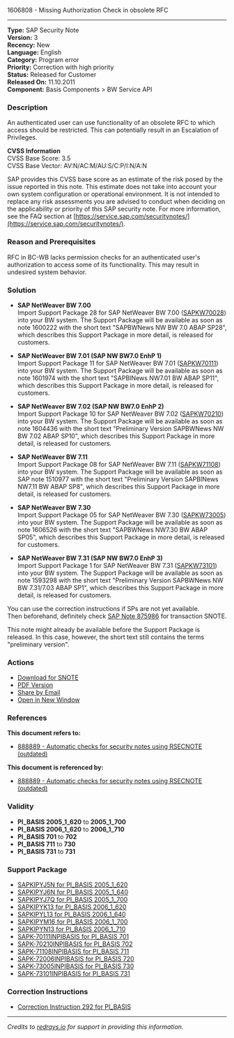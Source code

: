 1606808 - Missing Authorization Check in obsolete RFC

---

**Type:** SAP Security Note  
**Version:** 3  
**Recency:** New  
**Language:** English  
**Category:** Program error  
**Priority:** Correction with high priority  
**Status:** Released for Customer  
**Released On:** 11.10.2011  
**Component:** Basis Components > BW Service API

### **Description**

An authenticated user can use functionality of an obsolete RFC to which access should be restricted. This can potentially result in an Escalation of Privileges.

**CVSS Information**  
CVSS Base Score: 3.5  
CVSS Base Vector: AV:N/AC:M/AU:S/C:P/I:N/A:N

SAP provides this CVSS base score as an estimate of the risk posed by the issue reported in this note. This estimate does not take into account your own system configuration or operational environment. It is not intended to replace any risk assessments you are advised to conduct when deciding on the applicability or priority of this SAP security note. For more information, see the FAQ section at [https://service.sap.com/securitynotes/](https://service.sap.com/securitynotes/).

### **Reason and Prerequisites**

RFC in BC-WB lacks permission checks for an authenticated user's authorization to access some of its functionality. This may result in undesired system behavior.

### **Solution**

- **SAP NetWeaver BW 7.00**  
  Import Support Package 28 for SAP NetWeaver BW 7.00 ([SAPKW70028](https://me.sap.com/supportpackage/SAPKW70028)) into your BW system. The Support Package will be available as soon as note 1600222 with the short text "SAPBWNews NW BW 7.0 ABAP SP28", which describes this Support Package in more detail, is released for customers.

- **SAP NetWeaver BW 7.01 (SAP NW BW7.0 EnhP 1)**  
  Import Support Package 11 for SAP NetWeaver BW 7.01 ([SAPKW70111](https://me.sap.com/supportpackage/SAPKW70111)) into your BW system. The Support Package will be available as soon as note 1601974 with the short text "SAPBINews NW7.01 BW ABAP SP11", which describes this Support Package in more detail, is released for customers.

- **SAP NetWeaver BW 7.02 (SAP NW BW7.0 EnhP 2)**  
  Import Support Package 10 for SAP NetWeaver BW 7.02 ([SAPKW70210](https://me.sap.com/supportpackage/SAPKW70210)) into your BW system. The Support Package will be available as soon as note 1604436 with the short text "Preliminary Version SAPBWNews NW BW 7.02 ABAP SP10", which describes this Support Package in more detail, is released for customers.

- **SAP NetWeaver BW 7.11**  
  Import Support Package 08 for SAP NetWeaver BW 7.11 ([SAPKW71108](https://me.sap.com/supportpackage/SAPKW71108)) into your BW system. The Support Package will be available as soon as SAP note 1510977 with the short text "Preliminary Version SAPBINews NW7.11 BW ABAP SP8", which describes this Support Package in more detail, is released for customers.

- **SAP NetWeaver BW 7.30**  
  Import Support Package 05 for SAP NetWeaver BW 7.30 ([SAPKW73005](https://me.sap.com/supportpackage/SAPKW73005)) into your BW system. The Support Package will be available as soon as note 1606526 with the short text "SAPBWNews NW7.30 BW ABAP SP05", which describes this Support Package in more detail, is released for customers.

- **SAP NetWeaver BW 7.31 (SAP NW BW7.0 EnhP 3)**  
  Import Support Package 1 for SAP NetWeaver BW 7.31 ([SAPKW73101](https://me.sap.com/supportpackage/SAPKW73101)) into your BW system. The Support Package will be available as soon as note 1593298 with the short text "Preliminary Version SAPBWNews NW BW 7.31/7.03 ABAP SP1", which describes this Support Package in more detail, is released for customers.

You can use the correction instructions if SPs are not yet available.  
Then beforehand, definitely check [SAP Note 875986](https://me.sap.com/notes/875986) for transaction SNOTE.

This note might already be available before the Support Package is released. In this case, however, the short text still contains the terms "preliminary version".

### **Actions**

- [Download for SNOTE](https://notesdownloads.sap.com/note/0040000009542072017)
- [PDF Version](https://userapps.support.sap.com/sap/support/sfm/notes/print/0001606808?language=en-US&token=3446804447DB65CF30CC01B5BE7D20E3)
- [Share by Email](#)
- [Open in New Window](#)

### **References**

**This document refers to:**  
- [888889 - Automatic checks for security notes using RSECNOTE (outdated)](https://me.sap.com/notes/888889)

**This document is referenced by:**  
- [888889 - Automatic checks for security notes using RSECNOTE (outdated)](https://me.sap.com/notes/888889)

### **Validity**

- **PI_BASIS 2005_1_620** to **2005_1_700**
- **PI_BASIS 2006_1_620** to **2006_1_710**
- **PI_BASIS 701** to **702**
- **PI_BASIS 711** to **730**
- **PI_BASIS 731** to **731**

### **Support Package**

- [SAPKIPYJ5N for PI_BASIS 2005_1_620](https://me.sap.com/supportpackage/SAPKIPYJ5N)
- [SAPKIPYJ6N for PI_BASIS 2005_1_640](https://me.sap.com/supportpackage/SAPKIPYJ6N)
- [SAPKIPYJ7Q for PI_BASIS 2005_1_700](https://me.sap.com/supportpackage/SAPKIPYJ7Q)
- [SAPKIPYK13 for PI_BASIS 2006_1_620](https://me.sap.com/supportpackage/SAPKIPYK13)
- [SAPKIPYL13 for PI_BASIS 2006_1_640](https://me.sap.com/supportpackage/SAPKIPYL13)
- [SAPKIPYM16 for PI_BASIS 2006_1_700](https://me.sap.com/supportpackage/SAPKIPYM16)
- [SAPKIPYN13 for PI_BASIS 2006_1_710](https://me.sap.com/supportpackage/SAPKIPYN13)
- [SAPK-70111INPIBASIS for PI_BASIS 701](https://me.sap.com/supportpackage/SAPK-70111INPIBASIS)
- [SAPK-70210INPIBASIS for PI_BASIS 702](https://me.sap.com/supportpackage/SAPK-70210INPIBASIS)
- [SAPK-71108INPIBASIS for PI_BASIS 711](https://me.sap.com/supportpackage/SAPK-71108INPIBASIS)
- [SAPK-72006INPIBASIS for PI_BASIS 720](https://me.sap.com/supportpackage/SAPK-72006INPIBASIS)
- [SAPK-73005INPIBASIS for PI_BASIS 730](https://me.sap.com/supportpackage/SAPK-73005INPIBASIS)
- [SAPK-73101INPIBASIS for PI_BASIS 731](https://me.sap.com/supportpackage/SAPK-73101INPIBASIS)

### **Correction Instructions**

- [Correction Instruction 292 for PI_BASIS](https://me.sap.com/corrins/0001606808/292)

---

*Credits to [redrays.io](https://redrays.io) for support in providing this information.*